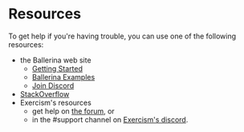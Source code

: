 # Resources

To get help if you're having trouble, you can use one of the following resources:

- the Ballerina web site
    - [Getting Started][getting-started]
    - [Ballerina Examples][ballerina-examples]
    - [Join Discord][join-discord]
- [StackOverflow][stackoverflow]
- Exercism's resources
    - get help on [the forum][exercism-forum], or
    - in the #support channel on [Exercism's discord][exercism-discord].


[getting-started]: https://ballerina.io/learn/get-started-with-ballerina/
[ballerina-examples]: https://ballerina.io/learn/by-example/
[join-discord]: https://discord.gg/ballerinalang
[stackoverflow]: http://stackoverflow.com/questions/tagged/ballerina
[exercism-forum]: https://forum.exercism.org/
[exercism-discord]: https://exercism.org/r/discord
